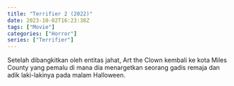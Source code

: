 ```yaml
---
title: "Terrifier 2 (2022)"
date: 2023-10-02T16:23:38Z
tags: ["Movie"]
categories: ["Horror"]
series: ["Terrifier"]
---
```


Setelah dibangkitkan oleh entitas jahat, Art the Clown kembali ke kota Miles County yang pemalu di mana dia menargetkan seorang gadis remaja dan adik laki-lakinya pada malam Halloween.

<mux-player stream-type="on-demand"
  src="https://kp3d-my.sharepoint.com/personal/ryoo_kp3d_onmicrosoft_com/_layouts/15/download.aspx?share=EW7MOFBW-J5EizLMkuk0Lt0BNr5jR8wBVUL-Z0xzMiBY5A" metadata-video-title="Terrifier 2 (2022)" prefer-playback="mse" controls>
  </mux-player>
  
  
  <script src="https://cdn.jsdelivr.net/npm/@mux/mux-player"></script>
  
 <script id="kDVFzcwnPb2CF64D01DEHmifDBsotI2EUzmiu462VKOA" type="application/ld+json">
 {
  "@context": "https://schema.org/",
  "@type": "VideoObject",
  "name": "Terrifier 2 (2022)",
  "contentUrl": "https://stream.mux.com/kDVFzcwnPb2CF64D01DEHmifDBsotI2EUzmiu462VKOA.m3u8",
  "thumbnailUrl": "https://www.themoviedb.org/t/p/original/2Ft4xmWa1Edgj2P1OYmoSAoYRqz.jpg?width=314&fit_mode=preserve&time=25",
  "uploadDate": "2023-10-02T16:23:38Z",
}

</script>